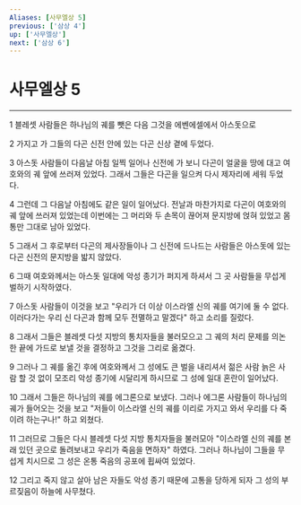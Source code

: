 ```yaml
---
Aliases: [사무엘상 5]
previous: ['삼상 4']
up: ['사무엘상']
next: ['삼상 6']
---
```

# 사무엘상 5

***


1 블레셋 사람들은 하나님의 궤를 뺏은 다음 그것을 에벤에셀에서 아스돗으로 

2 가지고 가 그들의 다곤 신전 안에 있는 다곤 신상 곁에 두었다. 

3 아스돗 사람들이 다음날 아침 일찍 일어나 신전에 가 보니 다곤이 얼굴을 땅에 대고 여호와의 궤 앞에 쓰러져 있었다. 그래서 그들은 다곤을 일으켜 다시 제자리에 세워 두었다. 

4 그런데 그 다음날 아침에도 같은 일이 일어났다. 전날과 마찬가지로 다곤이 여호와의 궤 앞에 쓰러져 있었는데 이번에는 그 머리와 두 손목이 끊어져 문지방에 얹혀 있었고 몸통만 그대로 남아 있었다. 

5 그래서 그 후로부터 다곤의 제사장들이나 그 신전에 드나드는 사람들은 아스돗에 있는 다곤 신전의 문지방을 밟지 않았다. 

6 그때 여호와께서는 아스돗 일대에 악성 종기가 퍼지게 하셔서 그 곳 사람들을 무섭게 벌하기 시작하였다. 

7 아스돗 사람들이 이것을 보고 "우리가 더 이상 이스라엘 신의 궤를 여기에 둘 수 없다. 이러다가는 우리 신 다곤과 함께 모두 전멸하고 말겠다" 하고 소리를 질렀다. 

8 그래서 그들은 블레셋 다섯 지방의 통치자들을 불러모으고 그 궤의 처리 문제를 의논한 끝에 가드로 보낼 것을 결정하고 그것을 그리로 옮겼다. 

9 그러나 그 궤를 옮긴 후에 여호와께서 그 성에도 큰 벌을 내리셔서 젊은 사람 늙은 사람 할 것 없이 모조리 악성 종기에 시달리게 하시므로 그 성에 일대 혼란이 일어났다. 

10 그래서 그들은 하나님의 궤를 에그론으로 보냈다. 그러나 에그론 사람들이 하나님의 궤가 들어오는 것을 보고 "저들이 이스라엘 신의 궤를 이리로 가지고 와서 우리를 다 죽이려 하는구나!" 하고 외쳤다. 

11 그러므로 그들은 다시 블레셋 다섯 지방 통치자들을 불러모아 "이스라엘 신의 궤를 본래 있던 곳으로 돌려보내고 우리가 죽음을 면하자" 하였다. 그러나 하나님이 그들을 무섭게 치시므로 그 성은 온통 죽음의 공포에 휩싸여 있었다. 

12 그리고 죽지 않고 살아 남은 자들도 악성 종기 때문에 고통을 당하게 되자 그 성의 부르짖음이 하늘에 사무쳤다.
